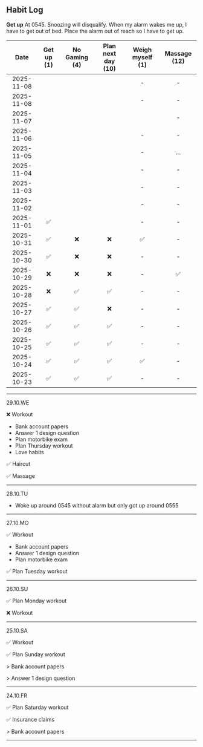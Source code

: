 ## Habit Log

**Get up**
At 0545.
Snoozing will disqualify.
When my alarm wakes me up, I have to get out of bed. Place the alarm out of reach so I have to get up.



| Date           | Get up (1)  | No Gaming (4) | Plan next day (10)| Weigh myself (1) | Massage (12) |
|:--------------:|:-----------:|:-------------:|:-----------------:|:----------------:|:------------:|
| 2025-11-08     |             |               |                   |-                 |-             |
| 2025-11-08     |             |               |                   |-                 |-             |
| 2025-11-07     |             |               |                   |                  |-             |
| 2025-11-06     |             |               |                   |-                 |-             |
| 2025-11-05     |             |               |                   |-                 |...           |
| 2025-11-04     |             |               |                   |-                 |-             |
| 2025-11-03     |             |               |                   |-                 |-             |
| 2025-11-02     |             |               |                   |-                 |-             |
| 2025-11-01     |✅           |               |                   |-                 |-             |
| 2025-10-31     |✅           |❌            |❌                 |✅                |-             |
| 2025-10-30     |✅           |❌            |❌                 |-                 |-             |
| 2025-10-29     |❌           |❌            |❌                 |-                 |✅            |
| 2025-10-28     |❌           |✅            |✅                 |-                 |-             |
| 2025-10-27     |✅           |✅            |❌                 |-                 |-             |
| 2025-10-26     |✅           |✅            |✅                 |-                 |-             |
| 2025-10-25     |✅           |✅            |✅                 |-                 |-             |
| 2025-10-24     |✅           |✅            |✅                 |✅                |-             |
| 2025-10-23     |✅           |✅            |✅                 |-                 |-             |

------------------
29.10.WE

❌ Workout

* Bank account papers
* Answer 1 design question
* Plan motorbike exam
* Plan Thursday workout
* Love habits
  
✅ Haircut

✅ Massage

------------------
28.10.TU

- Woke up around 0545 without alarm but only got up around 0555

------------------
27.10.MO

✅ Workout

* Bank account papers
* Answer 1 design question
* Plan motorbike exam
  
✅ Plan Tuesday workout

------------------
26.10.SU

✅ Plan Monday workout

❌ Workout
  
------------------
25.10.SA

✅ Workout

✅ Plan Sunday workout

&gt; Bank account papers

&gt; Answer 1 design question

------------------
24.10.FR

✅ Plan Saturday workout

✅ Insurance claims

&gt; Bank account papers

------------------

<!--
**Bubke/Bubke** is a ✨ _special_ ✨ repository because its `README.md` (this file) appears on your GitHub profile.

Here are some ideas to get you started:

✅
❌
🟡
- 🔭 I’m currently working on ...
- 🌱 I’m currently learning ...
- 👯 I’m looking to collaborate on ...
- 🤔 I’m looking for help with ...
- 💬 Ask me about ...
- 📫 How to reach me: ...
- 😄 Pronouns: ...
- ⚡ Fun fact: ...
-->
